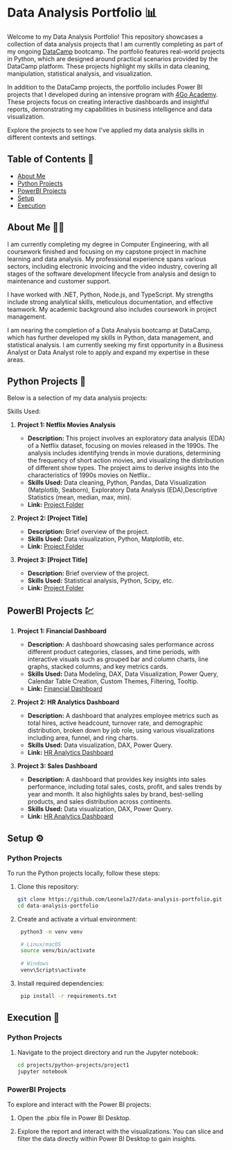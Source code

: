 # Data Analysis Portfolio 📊

Welcome to my Data Analysis Portfolio! This repository showcases a collection of data analysis projects that I am currently completing as part of my ongoing [DataCamp](https://app.datacamp.com/) bootcamp. The portfolio features real-world projects in Python, which are designed around practical scenarios provided by the DataCamp platform. These projects highlight my skills in data cleaning, manipulation, statistical analysis, and visualization.

In addition to the DataCamp projects, the portfolio includes Power BI projects that I developed during an intensive program with [4Go Academy](https://4goacademy.com/). These projects focus on creating interactive dashboards and insightful reports, demonstrating my capabilities in business intelligence and data visualization.

Explore the projects to see how I've applied my data analysis skills in different contexts and settings.


## Table of Contents 📑

- [About Me](#about-me)
- [Python Projects](#python-projects)
- [PowerBI Projects](#powerbi-projects)
- [Setup](#setup)
- [Execution](#execution)


## About Me 👩‍💻

I am currently completing my degree in Computer Engineering, with all coursework finished and focusing on my capstone project in machine learning and data analysis. My professional experience spans various sectors, including electronic invoicing and the video industry, covering all stages of the software development lifecycle from analysis and design to maintenance and customer support.

I have worked with .NET, Python, Node.js, and TypeScript. My strengths include strong analytical skills, meticulous documentation, and effective teamwork. My academic background also includes coursework in project management. 

I am nearing the completion of a Data Analysis bootcamp at DataCamp, which has further developed my skills in Python, data management, and statistical analysis. I am currently seeking my first opportunity in a Business Analyst or Data Analyst role to apply and expand my expertise in these areas.


## Python Projects 🐍

Below is a selection of my data analysis projects:


Skills Used: 
1. **Project 1: Netflix Movies Analysis**
   - **Description:** This project involves an exploratory data analysis (EDA) of a Netflix dataset, focusing on movies released in the 1990s. The analysis includes identifying trends in movie durations, determining the frequency of short action movies, and visualizing the distribution of different show types. The project aims to derive insights into the characteristics of 1990s movies on Netflix..
   - **Skills Used:** Data cleaning, Python, Pandas, Data Visualization (Matplotlib, Seaborn), Exploratory Data Analysis (EDA),Descriptive Statistics (mean, median, max, min).
   - **Link:** [Project Folder](./projects//python-projects/project1)

2. **Project 2: [Project Title]**
   - **Description:** Brief overview of the project.
   - **Skills Used:** Data visualization, Python, Matplotlib, etc.
   - **Link:** [Project Folder](./projects/python-projects/project2)

3. **Project 3: [Project Title]**
   - **Description:** Brief overview of the project.
   - **Skills Used:** Statistical analysis, Python, Scipy, etc.
   - **Link:** [Project Folder](./projects/python-projects/project3)


## PowerBI Projects 💹

1. **Project 1: Financial Dashboard**
   - **Description:** A dashboard showcasing sales performance across different product categories, classes, and time periods, with interactive visuals such as grouped bar and column charts, line graphs, stacked columns, and key metrics cards.
   - **Skills Used:** Data Modeling, DAX, Data Visualization, Power Query, Calendar Table Creation, Custom Themes, Filtering, Tooltip.
   - **Link:** [Financial Dashboard](./projects/powerbi-projects/project1)  

2. **Project 2: HR Analytics Dashboard**
   - **Description:** A dashboard that analyzes employee metrics such as total hires, active headcount, turnover rate, and demographic distribution, broken down by job role, using various visualizations including area, funnel, and ring charts.
   - **Skills Used:** Data visualization, DAX, Power Query.
   - **Link:** [HR Analytics Dashboard](./projects/powerbi-projects/project2)  

3. **Project 3: Sales Dashboard**
   - **Description:** A dashboard that provides key insights into sales performance, including total sales, costs, profit, and sales trends by year and month. It also highlights sales by brand, best-selling products, and sales distribution across continents.
   - **Skills Used:** Data visualization, DAX, Power Query.
   - **Link:** [HR Analytics Dashboard](./projects/powerbi-projects/project3)  

## Setup ⚙️

### Python Projects

To run the Python projects locally, follow these steps:

1. Clone this repository:
   ```bash
   git clone https://github.com/Leonela27/data-analysis-portfolio.git
   cd data-analysis-portfolio
   ```

2. Create and activate a virtual environment:

   ```bash
    python3 -m venv venv

    # Linux/macOS
    source venv/bin/activate
    
    # Windows
    venv\Scripts\activate
    ```

3. Install required dependencies:
   ```bash
    pip install -r requirements.txt
    ```


## Execution 🚀

### Python Projects

1. Navigate to the project directory and run the Jupyter notebook:
    ```bash
    cd projects/python-projects/project1
    jupyter notebook
    ```

### PowerBI Projects

To explore and interact with the Power BI projects:

1. Open the .pbix file in Power BI Desktop.

2. Explore the report and interact with the visualizations. You can slice and filter the data directly within Power BI Desktop to gain insights.